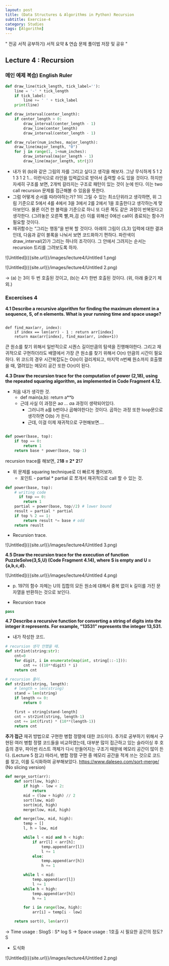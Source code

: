 ```yaml
---
layout: post
title: (Data Structures & Algorithms in Python) Recursion
subtitle: Exercise-4
category: Studies
tags: [Algorithm]
---
```


" 전공 서적 공부하기) 서적 요약 & 연습 문제 풀이법 저장 및 공유 "

## Lecture 4 : Recursion

### 메인 예제 복습) English Ruler

```python
def draw_line(tick_length, tick_label=''):
    line = '-' * tick_length
    if tick_label:
        line += ' ' + tick_label
    print(line)

def draw_interval(center_length):
    if center_length > 0:
        draw_interval(center_length - 1)
        draw_line(center_length)
        draw_interval(center_length - 1)

def draw_ruler(num_inches, major_length):
    draw_line(major_length, "0")
    for j in range(1, 1+num_inches):
        draw_interval(major_length - 1)
        draw_line(major_length, str(j))
```

- 내가 위 (b)와 같은 그림의 자를 그리고 싶다고 생각을 해보자. 그냥 무식하게 5 1 2 1 3 1 2 1… 이런식으로 라인을 입력값으로 받아서 출력할 수도 있을 것이다. 하지만 자세히 구조를 보면, 2개씩 갈라지는 구조로 패턴이 있는 것이 눈에 띤다.  이는 two call recursion 문제를 접근해볼 수 있음을 뜻한다.
- 그럼 어떻게 순서를 따라야하는가? 1이 그릴 수 있는 최소단위라고 생각하면, 위 그림 기준으로 5에서 4를 4에서 3을 3에서 2를 2에서 1을 호출한다고 생각하는게 맞아보인다.  물론 이건 한 블럭을 기준으로 하니 또 다른 쪽도 같은 과정이 반복된다고 생각한다. (그려놓은 오른쪽 빨,파,검 선) 이를 위해선 0에선 call이 종료되는 함수가 필요할 것이다.
- 재귀함수는 “그리는 행동”을 반복 할 것이다.  아래의 그림이 (3,3) 입력에 대한 결과인데, 다음과 같이 블록을 나눠서 보면 코드화하기 편하다. 파란색이 draw_interval(2)가 그리는 하나의 조각이다. 그 안에서 그려지는 순서는 recursion 트리를 그려보도록 하자.


![Untitled]({{site.url}}/images/lecture4/Untitled 1.png)

![Untitled]({{site.url}}/images/lecture4/Untitled 2.png)

→ (a) 는 3이 두 번 호출된 것이고, (b)는 4가 한번 호출된 것이다. (위, 아래 줄긋기 제외.)

### Excercises 4

**4.1 Describe a recursive algorithm for finding the maximum element in a sequence, S, of n elements. What is your running time and space usage?**

```

def find_max(arr, index):
    if index == len(arr) - 1 : return arr[index]
    return max(arr[index], find_max(arr, index+1))

```

큰 원소를 찾기 위해서 일반적으로 시퀀스 길이만큼의 탐색을 진행해야한다. 그리고 재귀적으로 구현하더라도 배열에서 가장 큰 원소를 찾기 위해서 O(n) 만큼의 시간이 필요하다. 위 코드의 경우 시간복잡도는 O(n)이 걸리게되고, 마지막 n번째 원소까지 호출했을 때, 열려있는 메모리 공간 또한 O(n)이 된다. 


**4.3 Draw the recursion trace for the computation of power (2,18), using the repeated squaring algorithm, as implemented in Code Fragment 4.12.**

- 처음 내가 생각한 것.
    - def main(a,b): return a**b
    - 근데 사실 이 과정은 a*a … a*a 과정이 생략되어있다.
        - 그러니까 a를 b번이나 곱해야한다는 것이다. 곱하는 과정 또한 loop문으로 생각하면 O(b) 가 든다.
        - 근데, 이걸 이제 재귀적으로 구현해보면….

```python

def power(base, top):
    if top == 0:
        return 1
    return base * power(base, top-1)
```

recursion trace를 해보면, 2**18 = 2* 2**17

- 위 문제를 squaring technique로 더 빠르게 풀어보자.
    - 포인트 - partial * partial 로 쪼개서 재귀적으로 call 할 수 있는 것.

```python
def power(base, top):
    # writing code
	  if top == 0:
        return 1
    partial = power(base, top//2) # lower bound
    result = partial * partial
    if top % 2 == 1:
        return result *= base # odd
    return reuslt
```

- Recursion trace.

![Untitled]({{site.url}}/images/lecture4/Untitled 3.png)

**4.5 Draw the recursion trace for the execution of function PuzzleSolve(3,S,U)
(Code Fragment 4.14), where S is empty and U = {a,b,c,d}.**

![Untitled]({{site.url}}/images/lecture4/Untitled 4.png)

- p. 197의 함수 자체는 U의 집합의 모든 원소에 대해서 중복 없이 k 길이를 가진 문자열을 반환하는 것으로 보인다.

- Recursion trace

```python
pass
```

**4.7 Describe a recursive function for converting a string of digits into the integer it represents. For example, “13531” represents the integer 13,531.**

- 내가 작성한 코드. 

```python
# recursion 생각 안했을 때.
def str2int(string:str):
    cnt=0
    for digit, i in enumerate(map(int, string[::-1])):
        cnt += ((10**digit) * i)
    return cnt

# recursion 풀이.
def str2int(string, length):
    # length = len(string)
    stand = len(string)
    if length <= 0:
        return 0

    first = string[stand-length] 
    cnt = str2int(string, length-1)
    cnt += int(first) * (10**(length-1))
    return cnt
```

**추가 접근**
재귀 방법으로 구현한 병합 정렬에 대한 코드이다. 
추가로 공부하기 위해서 구현된 여러 병합 정렬 코드들을 비교하였는데, 
대부분 많이 접근하고 있는 슬라이싱 후 호출의 경우, 파이썬 리스트 객체가 다시 만들어지는 구조기 때문에 메모리 공간이 많이 든다. (Lecture 5 참고)
따라서, 병합 정렬 구현 중 메모리 공간을 적게 쓰는 것으로 코드를 찾고, 이를 도식화하여 공부해보았다.
https://www.daleseo.com/sort-merge/ (No slicing version)


```python
def merge_sort(arr):
    def sort(low, high):
        if high - low < 2:
            return
        mid = (low + high) // 2
        sort(low, mid)
        sort(mid, high)
        merge(low, mid, high)

    def merge(low, mid, high):
        temp = []
        l, h = low, mid

        while l < mid and h < high:
            if arr[l] < arr[h]:
                temp.append(arr[l])
                l += 1
            else:
                temp.append(arr[h])
                h += 1

        while l < mid:
            temp.append(arr[l])
            l += 1
        while h < high:
            temp.append(arr[h])
            h += 1

        for i in range(low, high):
            arr[i] = temp[i - low]

    return sort(0, len(arr))
```

→ Time usage : SlogS : S* log S
→ Space usage : 1호출 시 필요한 공간의 정도? S

- 도식화

![Untitled]({{site.url}}/images/lecture4/Untitled 2.png)